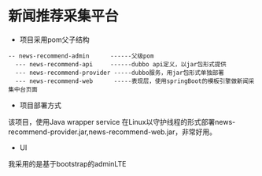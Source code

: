 # 新闻推荐采集平台

- 项目采用pom父子结构
```
-- news-recommend-admin      ------父级pom
  --- news-recommend-api     ------dubbo api定义，以jar包形式提供
  --- news-recommend-provider -----dubbo服务，用jar包形式单独部署
  --- news-recommend-web      -----表现层，使用springBoot的模板引擎做新闻采集中台页面
```

- 项目部署方式

该项目，使用Java wrapper service 在Linux以守护线程的形式部署news-recommend-provider.jar,news-recommend-web.jar，非常好用。

- UI

我采用的是基于bootstrap的adminLTE
